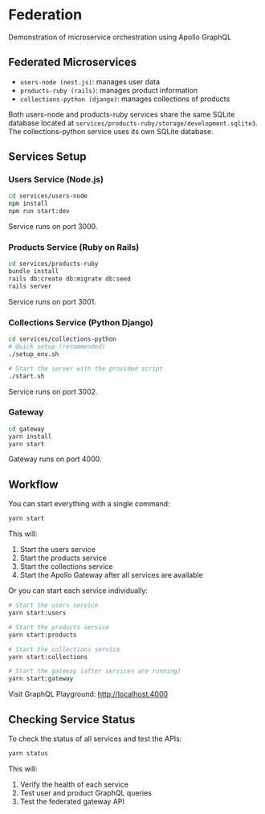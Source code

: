 # Federation

Demonstration of microservice orchestration using Apollo GraphQL

## Federated Microservices

- `users-node (nest.js)`: manages user data
- `products-ruby (rails)`: manages product information
- `collections-python (django)`: manages collections of products

Both users-node and products-ruby services share the same SQLite database located at `services/products-ruby/storage/development.sqlite3`. The collections-python service uses its own SQLite database.

## Services Setup

### Users Service (Node.js)

```bash
cd services/users-node
npm install
npm run start:dev
```

Service runs on port 3000.

### Products Service (Ruby on Rails)

```bash
cd services/products-ruby
bundle install
rails db:create db:migrate db:seed
rails server
```

Service runs on port 3001.

### Collections Service (Python Django)

```bash
cd services/collections-python
# Quick setup (recommended)
./setup_env.sh

# Start the server with the provided script
./start.sh
```

Service runs on port 3002.

### Gateway

```bash
cd gateway
yarn install
yarn start
```

Gateway runs on port 4000.

## Workflow

You can start everything with a single command:

```bash
yarn start
```

This will:

1. Start the users service
2. Start the products service
3. Start the collections service
4. Start the Apollo Gateway after all services are available

Or you can start each service individually:

```bash
# Start the users service
yarn start:users

# Start the products service
yarn start:products

# Start the collections service
yarn start:collections

# Start the gateway (after services are running)
yarn start:gateway
```

Visit GraphQL Playground: [http://localhost:4000](http://localhost:4000/)

## Checking Service Status

To check the status of all services and test the APIs:

```bash
yarn status
```

This will:

1. Verify the health of each service
2. Test user and product GraphQL queries
3. Test the federated gateway API

